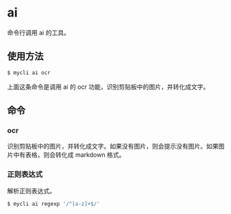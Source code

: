 # ai

命令行调用 ai 的工具。

## 使用方法

```bash
$ mycli ai ocr
```

上面这条命令是调用 ai 的 ocr 功能，识别剪贴板中的图片，并转化成文字。

## 命令

### ocr

识别剪贴板中的图片，并转化成文字。如果没有图片，则会提示没有图片。如果图片中有表格，则会转化成 markdown 格式。

### 正则表达式

解析正则表达式。

```bash
$ mycli ai regexp '/^[a-z]+$/'
```
